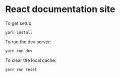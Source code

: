 # React documentation site

To get setup:
```
yarn install
```

To run the dev server:
```
yarn run dev
```

To clear the local cache:
```
yarn run reset
```